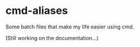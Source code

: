 # cmd-aliases
Some batch files that make my life easier using cmd.

(Still working on the documentation...) 
